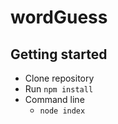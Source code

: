 # wordGuess

## Getting started
* Clone repository
* Run `npm install`
* Command line
  * `node index`

